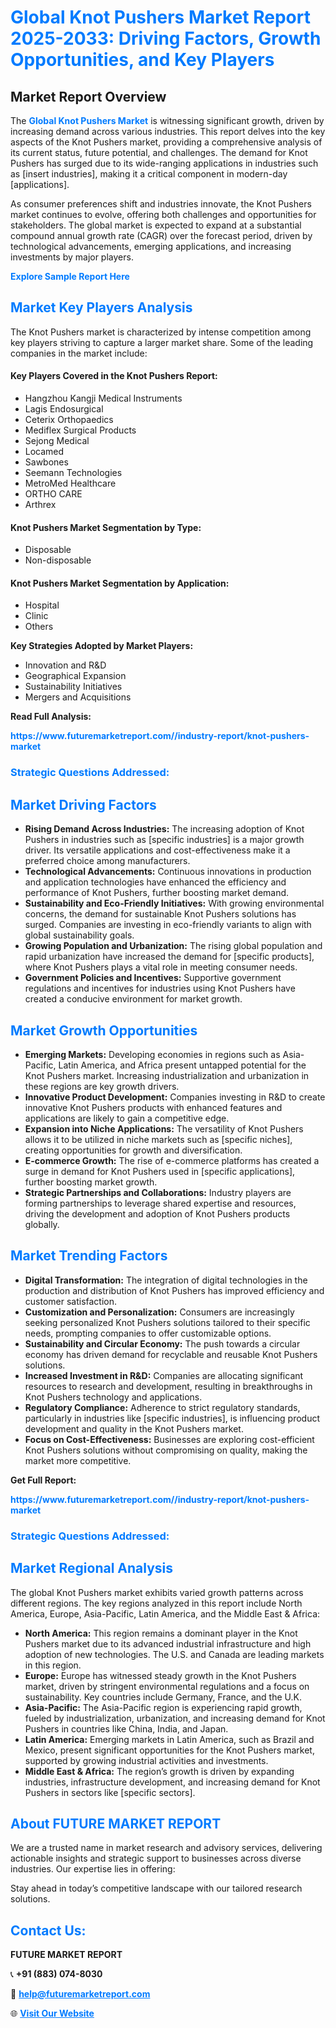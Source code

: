 <h1 style="color: #007BFF;">Global Knot Pushers Market Report 2025-2033: Driving Factors, Growth Opportunities, and Key Players</h1>

<section id="overview">
<h2>Market Report Overview</h2>
<p>The <a href="https://www.futuremarketreport.com//industry-report/knot-pushers-market" style="color: #007BFF; text-decoration: none;"><strong>Global Knot Pushers Market</strong></a> is witnessing significant growth, driven by increasing demand across various industries. This report delves into the key aspects of the Knot Pushers market, providing a comprehensive analysis of its current status, future potential, and challenges. The demand for Knot Pushers has surged due to its wide-ranging applications in industries such as [insert industries], making it a critical component in modern-day [applications].</p>
<p>As consumer preferences shift and industries innovate, the Knot Pushers market continues to evolve, offering both challenges and opportunities for stakeholders. The global market is expected to expand at a substantial compound annual growth rate (CAGR) over the forecast period, driven by technological advancements, emerging applications, and increasing investments by major players.</p>
</section>

<section id="overview">
<p><a href="https://www.futuremarketreport.com//request-sample/reportId=78546" style="color: #007BFF; text-decoration: none;"><strong>Explore Sample Report Here</strong></a></p>
</section>

<section id="key-players">
<h2 style="color: #007BFF;">Market Key Players Analysis</h2>
<p>The Knot Pushers market is characterized by intense competition among key players striving to capture a larger market share. Some of the leading companies in the market include:</p>
<h4>Key Players Covered in the Knot Pushers Report:</h4>
<ul><li>Hangzhou Kangji Medical Instruments</li><li>Lagis Endosurgical</li><li>Ceterix Orthopaedics</li><li>Mediflex Surgical Products</li><li>Sejong Medical</li><li>Locamed</li><li>Sawbones</li><li>Seemann Technologies</li><li>MetroMed Healthcare</li><li>ORTHO CARE</li><li>Arthrex</li></ul>
<h4>Knot Pushers Market Segmentation by Type:</h4>
<ul><li>Disposable</li><li>Non-disposable</li></ul>

<h4>Knot Pushers Market Segmentation by Application:</h4>
<ul><li>Hospital</li><li>Clinic</li><li>Others</li></ul>
<p><strong>Key Strategies Adopted by Market Players:</strong></p>
<ul>
<li>Innovation and R&D</li>
<li>Geographical Expansion</li>
<li>Sustainability Initiatives</li>
<li>Mergers and Acquisitions</li>
</ul>
</section>

<section>
<p><strong>Read Full Analysis: </strong></p><a href="https://www.futuremarketreport.com//industry-report/knot-pushers-market" style="color: #007BFF; text-decoration: none;"><strong>https://www.futuremarketreport.com//industry-report/knot-pushers-market</strong></a>
<h3 style="color: #007BFF;">Strategic Questions Addressed:</h3>
</section>

<section id="driving-factors">
<h2 style="color: #007BFF;">Market Driving Factors</h2>
<ul>
<li><strong>Rising Demand Across Industries:</strong> The increasing adoption of Knot Pushers in industries such as [specific industries] is a major growth driver. Its versatile applications and cost-effectiveness make it a preferred choice among manufacturers.</li>
<li><strong>Technological Advancements:</strong> Continuous innovations in production and application technologies have enhanced the efficiency and performance of Knot Pushers, further boosting market demand.</li>
<li><strong>Sustainability and Eco-Friendly Initiatives:</strong> With growing environmental concerns, the demand for sustainable Knot Pushers solutions has surged. Companies are investing in eco-friendly variants to align with global sustainability goals.</li>
<li><strong>Growing Population and Urbanization:</strong> The rising global population and rapid urbanization have increased the demand for [specific products], where Knot Pushers plays a vital role in meeting consumer needs.</li>
<li><strong>Government Policies and Incentives:</strong> Supportive government regulations and incentives for industries using Knot Pushers have created a conducive environment for market growth.</li>
</ul>
</section>

<section id="growth-opportunities">
<h2 style="color: #007BFF;">Market Growth Opportunities</h2>
<ul>
<li><strong>Emerging Markets:</strong> Developing economies in regions such as Asia-Pacific, Latin America, and Africa present untapped potential for the Knot Pushers market. Increasing industrialization and urbanization in these regions are key growth drivers.</li>
<li><strong>Innovative Product Development:</strong> Companies investing in R&D to create innovative Knot Pushers products with enhanced features and applications are likely to gain a competitive edge.</li>
<li><strong>Expansion into Niche Applications:</strong> The versatility of Knot Pushers allows it to be utilized in niche markets such as [specific niches], creating opportunities for growth and diversification.</li>
<li><strong>E-commerce Growth:</strong> The rise of e-commerce platforms has created a surge in demand for Knot Pushers used in [specific applications], further boosting market growth.</li>
<li><strong>Strategic Partnerships and Collaborations:</strong> Industry players are forming partnerships to leverage shared expertise and resources, driving the development and adoption of Knot Pushers products globally.</li>
</ul>
</section>

<section id="trending-factors">
<h2 style="color: #007BFF;">Market Trending Factors</h2>
<ul>
<li><strong>Digital Transformation:</strong> The integration of digital technologies in the production and distribution of Knot Pushers has improved efficiency and customer satisfaction.</li>
<li><strong>Customization and Personalization:</strong> Consumers are increasingly seeking personalized Knot Pushers solutions tailored to their specific needs, prompting companies to offer customizable options.</li>
<li><strong>Sustainability and Circular Economy:</strong> The push towards a circular economy has driven demand for recyclable and reusable Knot Pushers solutions.</li>
<li><strong>Increased Investment in R&D:</strong> Companies are allocating significant resources to research and development, resulting in breakthroughs in Knot Pushers technology and applications.</li>
<li><strong>Regulatory Compliance:</strong> Adherence to strict regulatory standards, particularly in industries like [specific industries], is influencing product development and quality in the Knot Pushers market.</li>
<li><strong>Focus on Cost-Effectiveness:</strong> Businesses are exploring cost-efficient Knot Pushers solutions without compromising on quality, making the market more competitive.</li>
</ul>
</section>

<section>
<p><strong>Get Full Report: </strong></p><a href="https://www.futuremarketreport.com//industry-report/knot-pushers-market" style="color: #007BFF; text-decoration: none;"><strong>https://www.futuremarketreport.com//industry-report/knot-pushers-market</strong></a>
<h3 style="color: #007BFF;">Strategic Questions Addressed:</h3>
</section>


<section id="regional-analysis">
<h2 style="color: #007BFF;">Market Regional Analysis</h2>
<p>The global Knot Pushers market exhibits varied growth patterns across different regions. The key regions analyzed in this report include North America, Europe, Asia-Pacific, Latin America, and the Middle East & Africa:</p>
<ul>
<li><strong>North America:</strong> This region remains a dominant player in the Knot Pushers market due to its advanced industrial infrastructure and high adoption of new technologies. The U.S. and Canada are leading markets in this region.</li>
<li><strong>Europe:</strong> Europe has witnessed steady growth in the Knot Pushers market, driven by stringent environmental regulations and a focus on sustainability. Key countries include Germany, France, and the U.K.</li>
<li><strong>Asia-Pacific:</strong> The Asia-Pacific region is experiencing rapid growth, fueled by industrialization, urbanization, and increasing demand for Knot Pushers in countries like China, India, and Japan.</li>
<li><strong>Latin America:</strong> Emerging markets in Latin America, such as Brazil and Mexico, present significant opportunities for the Knot Pushers market, supported by growing industrial activities and investments.</li>
<li><strong>Middle East & Africa:</strong> The region’s growth is driven by expanding industries, infrastructure development, and increasing demand for Knot Pushers in sectors like [specific sectors].</li>
</ul>
</section>

<footer>
<h2 style="color: #007BFF;">About FUTURE MARKET REPORT</h2>
<p>We are a trusted name in market research and advisory services, delivering actionable insights and strategic support to businesses across diverse industries. Our expertise lies in offering:</p>

<p>Stay ahead in today’s competitive landscape with our tailored research solutions.</p>

<h2 style="color: #007BFF;">Contact Us:</h2>
<p><strong>FUTURE MARKET REPORT</strong></p>
<p>📞 <strong>+91 (883) 074-8030</strong></p>
<p>📧 <strong><a href="mailto:help@futuremarketreport.com" style="color: #007BFF;">help@futuremarketreport.com</a></strong></p>
<p>🌐 <strong><a href="https://www.futuremarketreport.com/" style="color: #007BFF;">Visit Our Website</a></strong></p>
</footer>